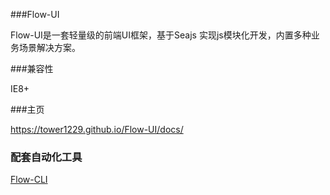 ###Flow-UI

Flow-UI是一套轻量级的前端UI框架，基于Seajs 实现js模块化开发，内置多种业务场景解决方案。

###兼容性

IE8+

###主页

https://tower1229.github.io/Flow-UI/docs/

### 配套自动化工具

[Flow-CLI](https://tower1229.github.com/Flow-CLI/docs/)
